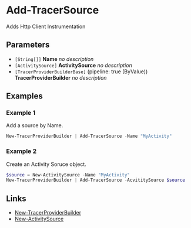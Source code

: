 # Add-TracerSource

Adds Http Client Instrumentation

## Parameters

- `[String[]]`  **Name**
 _no description_
- `[ActivitySource]`  **ActivitySource**
 _no description_
- `[TracerProviderBuilderBase]` (pipeline: true (ByValue)) **TracerProviderBuilder**
 _no description_
## Examples

### Example 1
Add a source by Name.

```powershell
New-TracerProviderBuilder | Add-TracerSource -Name "MyActivity"
```
### Example 2
Create an Activity Soruce object.

```powershell
$source = New-ActivitySource -Name "MyActivity"
New-TracerProviderBuilder | Add-TracerSource -AcvititySource $source
```
## Links

- [New-TracerProviderBuilder](New-TracerProviderBuilder.md)
- [New-ActivitySource](New-ActivitySource.md)
